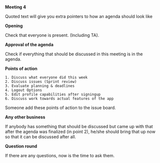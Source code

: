 **Meeting 4**

Quoted text will give you extra pointers to how an agenda should look like

**Opening**

Check that everyone is present. (Including TA).

**Approval of the agenda**

Check if everything that should be discussed in this meeting is in the agenda.

**Points of action**

    1. Discuss what everyone did this week
    2. Discuss issues (Sprint review)
    3. Evaluate planning & deadlines
    4. Logout Options
    5. Edit profile capabilities after signingup
    6. Discuss work towards actual features of the app

Someone add these points of action to the issue board.

**Any other business**

If anybody has something that should be discussed but came up with that after the agenda was finalized (in point 2),
he/she should bring that up now so that it can be discussed after all.

**Question round**

If there are any questions, now is the time to ask them.
